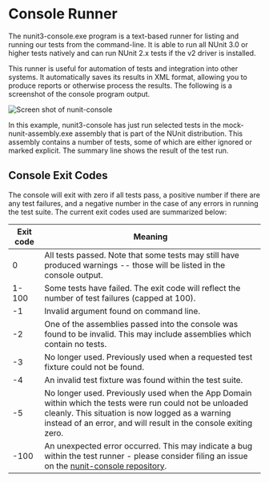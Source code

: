 # Console Runner

The nunit3-console.exe program is a text-based runner for listing and running our tests from the command-line. It is
able to run all NUnit 3.0 or higher tests natively and can run NUnit 2.x tests if the v2 driver is installed.
  
This runner is useful for automation of tests and integration into other systems. It automatically saves its results in
XML format, allowing you to produce reports or otherwise process the results. The following is a screenshot of the
console program output.

![Screen shot of nunit-console](~/images/console-mock.png)

In this example, nunit3-console has just run selected tests in the mock-nunit-assembly.exe assembly that is part of the
NUnit distribution. This assembly contains a number of tests, some of which are either ignored or marked explicit. The
summary line shows the result of the test run.

## Console Exit Codes

The console will exit with zero if all tests pass, a positive number if there are any test failures, and a negative
number in the case of any errors in running the test suite. The current exit codes used are summarized below:

| Exit code | Meaning |
|---|---|
|   0   | All tests passed. Note that some tests may still have produced warnings -- those will be listed in the console output.  |
| 1-100 | Some tests have failed. The exit code will reflect the number of test failures (capped at 100).  |
|  -1   | Invalid argument found on command line. |
|  -2   | One of the assemblies passed into the console was found to be invalid. This may include assemblies which contain no tests. |
|  -3   | No longer used. Previously used when a requested test fixture could not be found. |
|  -4   | An invalid test fixture was found within the test suite. |
|  -5   | No longer used. Previously used when the App Domain within which the tests were run could not be unloaded cleanly. This situation is now logged as a warning instead of an error, and will result in the console exiting zero.  |
| -100  | An unexpected error occurred. This may indicate a bug within the test runner - please consider filing an issue on the [nunit-console repository](https://github.com/nunit/nunit-console/issues).  |
